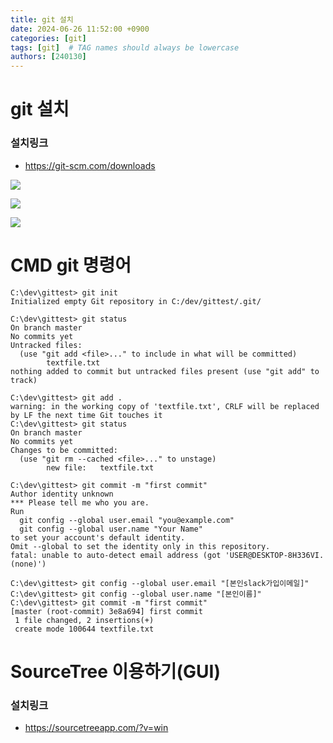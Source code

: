 ```yaml
---
title: git 설치
date: 2024-06-26 11:52:00 +0900
categories: [git]
tags: [git]  # TAG names should always be lowercase
authors: [240130]
---
```


# git 설치 

### 설치링크
- https://git-scm.com/downloads

![](https://img1.daumcdn.net/thumb/R1280x0/?scode=mtistory2&fname=https%3A%2F%2Fblog.kakaocdn.net%2Fdn%2FQqyS5%2FbtsIcq9ZgnO%2FuQm8R46aOL3uz89BSDlApK%2Fimg.png)

![](https://img1.daumcdn.net/thumb/R1280x0/?scode=mtistory2&fname=https%3A%2F%2Fblog.kakaocdn.net%2Fdn%2Fs9xJQ%2FbtsIcV2H84l%2Fvr4bVbGyknnAzV3PwzrDak%2Fimg.png)

![](https://img1.daumcdn.net/thumb/R1280x0/?scode=mtistory2&fname=https%3A%2F%2Fblog.kakaocdn.net%2Fdn%2F0TIv5%2FbtsIciK0LkX%2FJ0KaUpDVL8N2Rc65JJMZCK%2Fimg.png)

# CMD git 명령어
```
C:\dev\gittest> git init
Initialized empty Git repository in C:/dev/gittest/.git/
```
```
C:\dev\gittest> git status
On branch master
No commits yet
Untracked files:
  (use "git add <file>..." to include in what will be committed)
        textfile.txt
nothing added to commit but untracked files present (use "git add" to track)
```

```
C:\dev\gittest> git add .
warning: in the working copy of 'textfile.txt', CRLF will be replaced by LF the next time Git touches it
C:\dev\gittest> git status
On branch master
No commits yet
Changes to be committed:
  (use "git rm --cached <file>..." to unstage)
        new file:   textfile.txt
```

```
C:\dev\gittest> git commit -m "first commit"
Author identity unknown
*** Please tell me who you are.
Run
  git config --global user.email "you@example.com"
  git config --global user.name "Your Name"
to set your account's default identity.
Omit --global to set the identity only in this repository.
fatal: unable to auto-detect email address (got 'USER@DESKTOP-8H336VI.(none)')
```

```
C:\dev\gittest> git config --global user.email "[본인slack가입이메일]"
C:\dev\gittest> git config --global user.name "[본인이름]"
C:\dev\gittest> git commit -m "first commit"
[master (root-commit) 3e8a694] first commit
 1 file changed, 2 insertions(+)
 create mode 100644 textfile.txt
 ```
 
 # SourceTree 이용하기(GUI)

 ### 설치링크
 - https://sourcetreeapp.com/?v=win

 